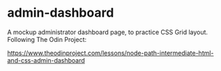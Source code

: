 # admin-dashboard
A mockup administrator dashboard page, to practice CSS Grid layout.
Following The Odin Project:

https://www.theodinproject.com/lessons/node-path-intermediate-html-and-css-admin-dashboard
